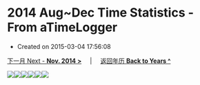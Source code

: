 # 2014 Aug~Dec Time Statistics -  From aTimeLogger

- Created on 2015-03-04 17:56:08

[下一月 Next - **Nov. 2014 >**](_archived/lifelogs/2014/11/index.md) &nbsp; &nbsp; |  &nbsp; &nbsp; [返回年历 **Back to Years ^**](_archived/lifelogs.md)
<div style="word-wrap: break-word; -webkit-nbsp-mode: space; -webkit-line-break: after-white-space;"><img width="px" height="px" src="https://img.icehe.xyz/2014%2F08~12%20Time%20Statistics%20-%20%20From%20aTimeLogger/time_stat_201408.jpg" /><img width="px" height="px" src="https://img.icehe.xyz/2014%2F08~12%20Time%20Statistics%20-%20%20From%20aTimeLogger/time_stat_201409.jpg" /><img width="px" height="px" src="https://img.icehe.xyz/2014%2F08~12%20Time%20Statistics%20-%20%20From%20aTimeLogger/time_stat_201410.jpg" /><img width="px" height="px" src="https://img.icehe.xyz/2014%2F08~12%20Time%20Statistics%20-%20%20From%20aTimeLogger/time_stat_201411part1.jpg" /><img width="px" height="px" src="https://img.icehe.xyz/2014%2F08~12%20Time%20Statistics%20-%20%20From%20aTimeLogger/time_stat_201411part2.jpg" /><img width="px" height="px" src="https://img.icehe.xyz/2014%2F08~12%20Time%20Statistics%20-%20%20From%20aTimeLogger/time_stat_201412.jpg" /><br/></div>
